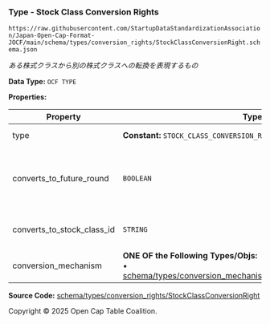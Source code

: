 ### Type - Stock Class Conversion Rights

`https://raw.githubusercontent.com/StartupDataStandardizationAssociation/Japan-Open-Cap-Format-JOCF/main/schema/types/conversion_rights/StockClassConversionRight.schema.json`

_ある株式クラスから別の株式クラスへの転換を表現するもの_

**Data Type:** `OCF TYPE`

**Properties:**

| Property                   | Type                                                                                                                                                                | Description            | Required   |
| -------------------------- | ------------------------------------------------------------------------------------------------------------------------------------------------------------------- | ---------------------- | ---------- |
| type                       | **Constant:** `STOCK_CLASS_CONVERSION_RIGHT`                                                                                                                        | Scalar Constant        | `REQUIRED` |
| converts_to_future_round   | `BOOLEAN`                                                                                                                                                           | 現時点で未確定な株式クラスに転換可能かどうか | -          |
| converts_to_stock_class_id | `STRING`                                                                                                                                                            | 転換可能な既存の株式クラスのID       | -          |
| conversion_mechanism       | **ONE OF the Following Types/Objs:**</br>&bull; [schema/types/conversion_mechanisms/RatioConversionMechanism](../conversion_mechanisms/RatioConversionMechanism.md) |                        | `REQUIRED` |

**Source Code:** [schema/types/conversion_rights/StockClassConversionRight](../../../../../schema/types/conversion_rights/StockClassConversionRight.schema.json)

Copyright © 2025 Open Cap Table Coalition.
